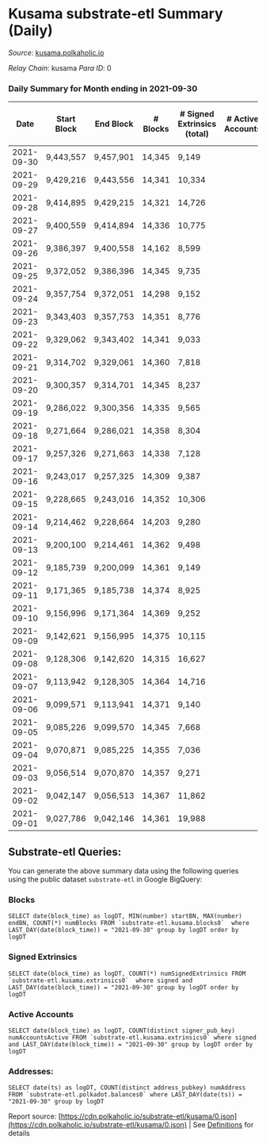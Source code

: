 # Kusama substrate-etl Summary (Daily)

_Source_: [kusama.polkaholic.io](https://kusama.polkaholic.io)

*Relay Chain*: kusama
*Para ID*: 0



### Daily Summary for Month ending in 2021-09-30


| Date | Start Block | End Block | # Blocks | # Signed Extrinsics (total) | # Active Accounts | # Passive | # New | # Addresses with Balances | # Events | # Transfers | # XCM Transfers In | # XCM Transfers Out |
| ---- | ----------- | --------- | -------- | --------------------------- | ----------------- | --------- | ----- | ------------------------- | -------- | ----------- | ------------------ | ------------------- |
| 2021-09-30 | 9,443,557 | 9,457,901 | 14,345  | 9,149 |  |  |  | 180,819 | 279,499 | 5,495 ($28,401,443.92) | 155 ($503,231.84) |   |
| 2021-09-29 | 9,429,216 | 9,443,556 | 14,341  | 10,334 |  |  |  |  | 273,079 | 6,075 ($46,199,559.45) | 139 ($2,371,058.34) |   |
| 2021-09-28 | 9,414,895 | 9,429,215 | 14,321  | 14,726 |  |  |  |  | 307,872 | 9,778 ($38,844,003.93) | 153 ($1,017,620.94) |   |
| 2021-09-27 | 9,400,559 | 9,414,894 | 14,336  | 10,775 |  |  |  |  | 283,172 | 6,371 ($27,422,661.33) | 108 ($386,545.42) |   |
| 2021-09-26 | 9,386,397 | 9,400,558 | 14,162  | 8,599 |  |  |  |  | 261,606 | 5,956 ($60,155,574.43) | 90 ($416,588.16) |   |
| 2021-09-25 | 9,372,052 | 9,386,396 | 14,345  | 9,735 |  |  |  |  | 262,344 | 6,791 ($20,681,518.04) | 106 ($387,836.46) |   |
| 2021-09-24 | 9,357,754 | 9,372,051 | 14,298  | 9,152 |  |  |  |  | 266,579 | 5,883 ($45,635,575.57) | 133 ($1,082,293.37) |   |
| 2021-09-23 | 9,343,403 | 9,357,753 | 14,351  | 8,776 |  |  |  |  | 252,140 | 4,582 ($34,065,130.51) | 90 ($525,273.30) |   |
| 2021-09-22 | 9,329,062 | 9,343,402 | 14,341  | 9,033 |  |  |  |  | 262,865 | 5,301 ($32,289,590.01) | 87 ($1,147,944.32) |   |
| 2021-09-21 | 9,314,702 | 9,329,061 | 14,360  | 7,818 |  |  |  |  | 239,421 | 4,622 ($62,900,143.86) | 86 ($377,999.72) |   |
| 2021-09-20 | 9,300,357 | 9,314,701 | 14,345  | 8,237 |  |  |  |  | 250,117 | 5,201 ($42,351,304.39) | 193 ($1,029,691.09) |   |
| 2021-09-19 | 9,286,022 | 9,300,356 | 14,335  | 9,565 |  |  |  |  | 245,686 | 6,658 ($68,419,369.97) | 128 ($456,014.43) |   |
| 2021-09-18 | 9,271,664 | 9,286,021 | 14,358  | 8,304 |  |  |  |  | 249,186 | 5,614 ($21,829,763.66) | 80 ($257,534.60) |   |
| 2021-09-17 | 9,257,326 | 9,271,663 | 14,338  | 7,128 |  |  |  |  | 239,855 | 4,044 ($66,216,286.64) | 129 ($484,434.04) |   |
| 2021-09-16 | 9,243,017 | 9,257,325 | 14,309  | 9,387 |  |  |  |  | 240,055 | 5,964 ($38,333,100.12) | 160 ($1,561,313.67) |   |
| 2021-09-15 | 9,228,665 | 9,243,016 | 14,352  | 10,306 |  |  |  |  | 249,222 | 6,735 ($34,409,218.63) | 118 ($619,904.97) |   |
| 2021-09-14 | 9,214,462 | 9,228,664 | 14,203  | 9,280 |  |  |  |  | 233,753 | 5,549 ($30,311,711.05) | 140 ($966,955.53) |   |
| 2021-09-13 | 9,200,100 | 9,214,461 | 14,362  | 9,498 |  |  |  |  | 239,731 | 5,911 ($77,454,579.97) | 134 ($682,288.57) |   |
| 2021-09-12 | 9,185,739 | 9,200,099 | 14,361  | 9,149 |  |  |  |  | 233,751 | 6,049 ($32,294,498.46) | 231 ($1,544,483.19) |   |
| 2021-09-11 | 9,171,365 | 9,185,738 | 14,374  | 8,925 |  |  |  |  | 224,935 | 6,012 ($27,986,146.23) | 138 ($782,758.08) |   |
| 2021-09-10 | 9,156,996 | 9,171,364 | 14,369  | 9,252 |  |  |  |  | 242,409 | 6,013 ($59,925,322.75) | 158 ($2,400,043.14) |   |
| 2021-09-09 | 9,142,621 | 9,156,995 | 14,375  | 10,115 |  |  |  |  | 235,558 | 6,722 ($33,328,956.74) | 125 ($672,919.63) |   |
| 2021-09-08 | 9,128,306 | 9,142,620 | 14,315  | 16,627 |  |  |  |  | 281,126 | 13,918 ($51,840,040.32) | 151 ($1,026,706.57) |   |
| 2021-09-07 | 9,113,942 | 9,128,305 | 14,364  | 14,716 |  |  |  |  | 279,837 | 10,608 ($54,154,001.66) | 145 ($753,460.56) |   |
| 2021-09-06 | 9,099,571 | 9,113,941 | 14,371  | 9,140 |  |  |  |  | 225,291 | 5,787 ($27,255,759.14) | 117 ($433,991.49) |   |
| 2021-09-05 | 9,085,226 | 9,099,570 | 14,345  | 7,668 |  |  |  |  | 221,961 | 5,634 ($19,576,335.08) | 94 ($405,206.34) |   |
| 2021-09-04 | 9,070,871 | 9,085,225 | 14,355  | 7,036 |  |  |  |  | 205,134 | 5,118 ($15,535,582.69) | 99 ($143,176.44) |   |
| 2021-09-03 | 9,056,514 | 9,070,870 | 14,357  | 9,271 |  |  |  |  | 222,963 | 6,812 ($40,150,252.96) | 111 ($416,598.98) |   |
| 2021-09-02 | 9,042,147 | 9,056,513 | 14,367  | 11,862 |  |  |  |  | 247,671 | 9,131 ($27,559,404.67) | 195 ($619,062.76) |   |
| 2021-09-01 | 9,027,786 | 9,042,146 | 14,361  | 19,988 |  |  |  |  | 281,168 | 18,323 ($68,293,522.64) | 275 ($5,482,607.65) |   |

## Substrate-etl Queries:
You can generate the above summary data using the following queries using the public dataset `substrate-etl` in Google BigQuery:


### Blocks
```
SELECT date(block_time) as logDT, MIN(number) startBN, MAX(number) endBN, COUNT(*) numBlocks FROM `substrate-etl.kusama.blocks0`  where LAST_DAY(date(block_time)) = "2021-09-30" group by logDT order by logDT
```


### Signed Extrinsics
```
SELECT date(block_time) as logDT, COUNT(*) numSignedExtrinsics FROM `substrate-etl.kusama.extrinsics0`  where signed and LAST_DAY(date(block_time)) = "2021-09-30" group by logDT order by logDT
```


### Active Accounts
```
SELECT date(block_time) as logDT, COUNT(distinct signer_pub_key) numAccountsActive FROM `substrate-etl.kusama.extrinsics0` where signed and LAST_DAY(date(block_time)) = "2021-09-30" group by logDT order by logDT
```


### Addresses:
```
SELECT date(ts) as logDT, COUNT(distinct address_pubkey) numAddress FROM `substrate-etl.polkadot.balances0` where LAST_DAY(date(ts)) = "2021-09-30" group by logDT
```



Report source: [https://cdn.polkaholic.io/substrate-etl/kusama/0.json](https://cdn.polkaholic.io/substrate-etl/kusama/0.json) | See [Definitions](/DEFINITIONS.md) for details
